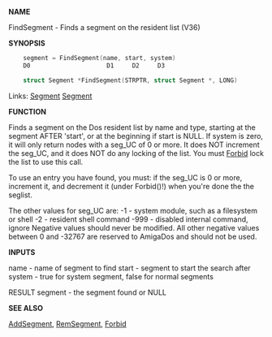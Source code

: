 
**NAME**

FindSegment - Finds a segment on the resident list (V36)

**SYNOPSIS**

```c
    segment = FindSegment(name, start, system)
    D0                     D1     D2     D3

    struct Segment *FindSegment(STRPTR, struct Segment *, LONG)

```
Links: [Segment](_0078) [Segment](_0078) 

**FUNCTION**

Finds a segment on the Dos resident list by name and type, starting
at the segment AFTER 'start', or at the beginning if start is NULL.
If system is zero, it will only return nodes with a seg_UC of 0
or more.  It does NOT increment the seg_UC, and it does NOT do any
locking of the list.  You must [Forbid](../exec/Forbid) lock the list to use this
call.

To use an entry you have found, you must: if the seg_UC is 0 or more,
increment it, and decrement it (under Forbid()!) when you're done
the the seglist.

The other values for seg_UC are:
-1   - system module, such as a filesystem or shell
-2   - resident shell command
-999 - disabled internal command, ignore
Negative values should never be modified.  All other negative
values between 0 and -32767 are reserved to AmigaDos and should not
be used.

**INPUTS**

name   - name of segment to find
start  - segment to start the search after
system - true for system segment, false for normal segments

RESULT
segment - the segment found or NULL

**SEE ALSO**

[AddSegment](AddSegment), [RemSegment](RemSegment), [Forbid](../exec/Forbid)
